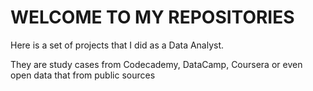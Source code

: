 # WELCOME TO MY REPOSITORIES

Here is a set of projects that I did as a Data Analyst.

They are study cases from Codecademy, DataCamp, Coursera or even open data that from public sources
